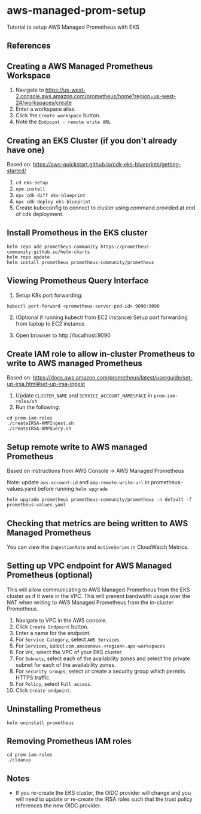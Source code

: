 # aws-managed-prom-setup

Tutorial to setup AWS Managed Prometheus with EKS

## References

## Creating a AWS Managed Prometheus Workspace

1. Navigate to https://us-west-2.console.aws.amazon.com/prometheus/home?region=us-west-2#/workspaces/create
2. Enter a workspace alias.
3. Click the `Create workspace` button.
4. Note the `Endpoint - remote write URL`

## Creating an EKS Cluster (if you don't already have one)

Based on: https://aws-quickstart.github.io/cdk-eks-blueprints/getting-started/

1. `cd eks-setup`
2. `npm install`
3. `npx cdk diff eks-blueprint`
4. `npx cdk deploy eks-blueprint`
5. Create kubeconfig to connect to cluster using command provided at end of cdk deployment.

## Install Prometheus in the EKS cluster

```
helm repo add prometheus-community https://prometheus-community.github.io/helm-charts
helm repo update
helm install prometheus prometheus-community/prometheus
```

## Viewing Prometheus Query Interface

1. Setup K8s port forwarding:

```
kubectl port-forward <prometheus-server-pod-id> 9090:9090
```

2. (Optional if running kubectl from EC2 instance) Setup port forwarding from laptop to EC2 instance

3. Open browser to http://localhost:9090

## Create IAM role to allow in-cluster Prometheus to write to AWS managed Prometheus

Based on: https://docs.aws.amazon.com/prometheus/latest/userguide/set-up-irsa.html#set-up-irsa-ingest

1. Update `CLUSTER_NAME` and `SERVICE_ACCOUNT_NAMESPACE` in `prom-iam-roles/sh`
2. Run the following:

```
cd prom-iam-roles
./createIRSA-AMPIngest.sh
./createIRSA-AMPQuery.sh
```

## Setup remote write to AWS managed Prometheus

Based on instructions from AWS Console -> AWS Managed Prometheus

Note: update `aws-account-id` and `amp-remote-write-url` in prometheus-values.yaml before running `helm upgrade`

```
helm upgrade prometheus prometheus-community/prometheus -n default -f prometheus-values.yaml
```

## Checking that metrics are being written to AWS Managed Prometheus

You can view the `IngestionRate` and `ActiveSeries` in CloudWatch Metrics.

## Setting up VPC endpoint for AWS Managed Prometheus (optional)

This will allow communicating to AWS Managed Prometheus from the EKS cluster as if it were in the VPC. This will prevent bandwidth usage over the NAT when writing to AWS Managed Prometheus from the in-cluster Prometheus.

1. Navigate to VPC in the AWS console.
2. Click `Create Endpoint` button.
3. Enter a name for the endpoint.
4. For `Service Category`, select `AWS Services`
5. For `Services`, select `com.amazonaws.<region>.aps-workspaces`
6. For `VPC`, select the VPC of your EKS cluster.
7. For `Subnets`, select each of the availability zones and select the private subnet for each of the availability zones.
8. For `Security Groups`, select or create a security group which permits HTTPS traffic.
9. For `Policy`, select `Full access`.
10. Click `Create endpoint`.

## Uninstalling Prometheus

```
helm uninstall prometheus
```

## Removing Prometheus IAM roles

```
cd prom-iam-roles
./cleanup
```

## Notes

- If you re-create the EKS cluster, the OIDC provider will change and you will need to
  update or re-create the IRSA roles such that the trust policy references the new OIDC provider.
